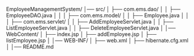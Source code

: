 
EmployeeManagementSystem/
│── src/
│   ├── com.ems.dao/
│   │   ├── EmployeeDAO.java
│   │
│   ├── com.ems.model/
│   │   ├── Employee.java
│   │
│   ├── com.ems.servlet/
│   │   ├── AddEmployeeServlet.java
│   │   ├── ListEmployeeServlet.java
│   │   ├── DeleteEmployeeServlet.java
│
│── WebContent/
│   ├── index.jsp
│   ├── addEmployee.jsp
│   ├── listEmployee.jsp
│
│── WEB-INF/
│   ├── web.xml
│   ├── hibernate.cfg.xml
│
│── README.md

